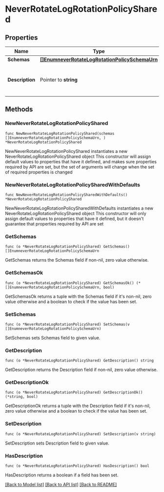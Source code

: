 # NeverRotateLogRotationPolicyShared

## Properties

Name | Type | Description | Notes
------------ | ------------- | ------------- | -------------
**Schemas** | [**[]EnumneverRotateLogRotationPolicySchemaUrn**](EnumneverRotateLogRotationPolicySchemaUrn.md) |  | 
**Description** | Pointer to **string** | A description for this Log Rotation Policy | [optional] 

## Methods

### NewNeverRotateLogRotationPolicyShared

`func NewNeverRotateLogRotationPolicyShared(schemas []EnumneverRotateLogRotationPolicySchemaUrn, ) *NeverRotateLogRotationPolicyShared`

NewNeverRotateLogRotationPolicyShared instantiates a new NeverRotateLogRotationPolicyShared object
This constructor will assign default values to properties that have it defined,
and makes sure properties required by API are set, but the set of arguments
will change when the set of required properties is changed

### NewNeverRotateLogRotationPolicySharedWithDefaults

`func NewNeverRotateLogRotationPolicySharedWithDefaults() *NeverRotateLogRotationPolicyShared`

NewNeverRotateLogRotationPolicySharedWithDefaults instantiates a new NeverRotateLogRotationPolicyShared object
This constructor will only assign default values to properties that have it defined,
but it doesn't guarantee that properties required by API are set

### GetSchemas

`func (o *NeverRotateLogRotationPolicyShared) GetSchemas() []EnumneverRotateLogRotationPolicySchemaUrn`

GetSchemas returns the Schemas field if non-nil, zero value otherwise.

### GetSchemasOk

`func (o *NeverRotateLogRotationPolicyShared) GetSchemasOk() (*[]EnumneverRotateLogRotationPolicySchemaUrn, bool)`

GetSchemasOk returns a tuple with the Schemas field if it's non-nil, zero value otherwise
and a boolean to check if the value has been set.

### SetSchemas

`func (o *NeverRotateLogRotationPolicyShared) SetSchemas(v []EnumneverRotateLogRotationPolicySchemaUrn)`

SetSchemas sets Schemas field to given value.


### GetDescription

`func (o *NeverRotateLogRotationPolicyShared) GetDescription() string`

GetDescription returns the Description field if non-nil, zero value otherwise.

### GetDescriptionOk

`func (o *NeverRotateLogRotationPolicyShared) GetDescriptionOk() (*string, bool)`

GetDescriptionOk returns a tuple with the Description field if it's non-nil, zero value otherwise
and a boolean to check if the value has been set.

### SetDescription

`func (o *NeverRotateLogRotationPolicyShared) SetDescription(v string)`

SetDescription sets Description field to given value.

### HasDescription

`func (o *NeverRotateLogRotationPolicyShared) HasDescription() bool`

HasDescription returns a boolean if a field has been set.


[[Back to Model list]](../README.md#documentation-for-models) [[Back to API list]](../README.md#documentation-for-api-endpoints) [[Back to README]](../README.md)


